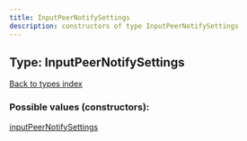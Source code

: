 ```yaml
---
title: InputPeerNotifySettings
description: constructors of type InputPeerNotifySettings
---
```

## Type: InputPeerNotifySettings  
[Back to types index](index.md)



### Possible values (constructors):

[inputPeerNotifySettings](../constructors/inputPeerNotifySettings.md)  

